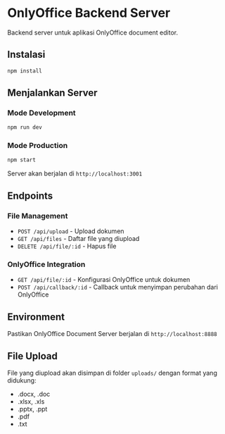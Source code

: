 # OnlyOffice Backend Server

Backend server untuk aplikasi OnlyOffice document editor.

## Instalasi

```bash
npm install
```

## Menjalankan Server

### Mode Development

```bash
npm run dev
```

### Mode Production

```bash
npm start
```

Server akan berjalan di `http://localhost:3001`

## Endpoints

### File Management

- `POST /api/upload` - Upload dokumen
- `GET /api/files` - Daftar file yang diupload
- `DELETE /api/file/:id` - Hapus file

### OnlyOffice Integration

- `GET /api/file/:id` - Konfigurasi OnlyOffice untuk dokumen
- `POST /api/callback/:id` - Callback untuk menyimpan perubahan dari OnlyOffice

## Environment

Pastikan OnlyOffice Document Server berjalan di `http://localhost:8888`

## File Upload

File yang diupload akan disimpan di folder `uploads/` dengan format yang didukung:

- .docx, .doc
- .xlsx, .xls
- .pptx, .ppt
- .pdf
- .txt

